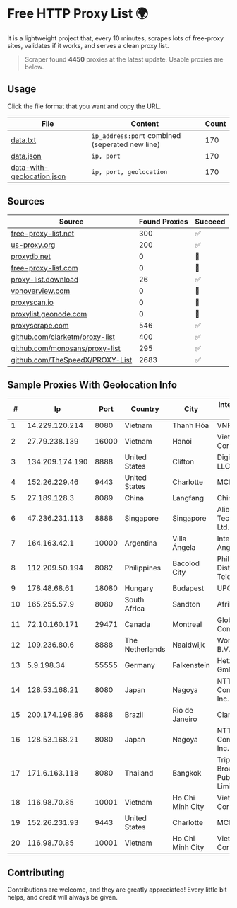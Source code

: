 
# Free HTTP Proxy List 🌍

It is a lightweight project that, every 10 minutes, scrapes lots of free-proxy sites, validates if it works, and serves a clean proxy list.


> Scraper found **4450** proxies at the latest update. Usable proxies are below.

## Usage

Click the file format that you want and copy the URL.


|File|Content|Count|
|----|-------|-----|
|[data.txt](https://raw.githubusercontent.com/themiralay/Proxy-List-World/master/data.txt)|`ip_address:port` combined (seperated new line)|170|
|[data.json](https://raw.githubusercontent.com/themiralay/Proxy-List-World/master/data.json)|`ip, port`|170|
|[data-with-geolocation.json](https://raw.githubusercontent.com/themiralay/Proxy-List-World/master/data-with-geolocation.json)|`ip, port, geolocation`|170|

## Sources

|Source|Found Proxies|Succeed|
|------|-------------|-------|
|[free-proxy-list.net](https://free-proxy-list.net)|300|✅|
|[us-proxy.org](https://www.us-proxy.org)|200|✅|
|[proxydb.net](http://proxydb.net)|0|🚫|
|[free-proxy-list.com](https://free-proxy-list.com/?page=&port=&type%5B%5D=http&type%5B%5D=https&up_time=0&search=Search)|0|🚫|
|[proxy-list.download](https://www.proxy-list.download/HTTP)|26|✅|
|[vpnoverview.com](https://vpnoverview.com/privacy/anonymous-browsing/free-proxy-servers)|0|🚫|
|[proxyscan.io](https://www.proxyscan.io)|0|🚫|
|[proxylist.geonode.com](https://proxylist.geonode.com/api/proxy-list?limit=300&page=1&sort_by=lastChecked&sort_type=desc&protocols=http,https)|0|🚫|
|[proxyscrape.com](https://api.proxyscrape.com/v2/?request=displayproxies&protocol=http&timeout=10000&country=all&ssl=all&anonymity=all)|546|✅|
|[github.com/clarketm/proxy-list](https://raw.githubusercontent.com/clarketm/proxy-list/master/proxy-list-raw.txt)|400|✅|
|[github.com/monosans/proxy-list](https://raw.githubusercontent.com/monosans/proxy-list/main/proxies/http.txt)|295|✅|
|[github.com/TheSpeedX/PROXY-List](https://raw.githubusercontent.com/TheSpeedX/PROXY-List/master/http.txt)|2683|✅|


## Sample Proxies With Geolocation Info

|#|Ip|Port|Country|City|Internet Service Provider|
|-|--|----|-------|----|-------------------------|
|1|14.229.120.214|8080|Vietnam|Thanh Hóa|VNPT|
|2|27.79.238.139|16000|Vietnam|Hanoi|Viettel Corporation|
|3|134.209.174.190|8888|United States|Clifton|DigitalOcean, LLC|
|4|152.26.229.46|9443|United States|Charlotte|MCNC|
|5|27.189.128.3|8089|China|Langfang|Chinanet|
|6|47.236.231.113|8888|Singapore|Singapore|Alibaba (US) Technology Co., Ltd.|
|7|164.163.42.1|10000|Argentina|Villa Ángela|Interret Villa Angela SRL|
|8|112.209.50.194|8082|Philippines|Bacolod City|Philippine Long Distance Telephone Co.|
|9|178.48.68.61|18080|Hungary|Budapest|UPC|
|10|165.255.57.9|8080|South Africa|Sandton|Afrihost (Pty) Ltd|
|11|72.10.160.171|29471|Canada|Montreal|GloboTech Communications|
|12|109.236.80.6|8888|The Netherlands|Naaldwijk|WorldStream B.V.|
|13|5.9.198.34|55555|Germany|Falkenstein|Hetzner Online GmbH|
|14|128.53.168.21|8080|Japan|Nagoya|NTT PC Communications, Inc.|
|15|200.174.198.86|8888|Brazil|Rio de Janeiro|Claro S.A|
|16|128.53.168.21|8080|Japan|Nagoya|NTT PC Communications, Inc.|
|17|171.6.163.118|8080|Thailand|Bangkok|Triple T Broadband Public Company Limited|
|18|116.98.70.85|10001|Vietnam|Ho Chi Minh City|Viettel Corporation|
|19|152.26.231.93|9443|United States|Charlotte|MCNC|
|20|116.98.70.85|10001|Vietnam|Ho Chi Minh City|Viettel Corporation|



## Contributing

Contributions are welcome, and they are greatly appreciated! Every
little bit helps, and credit will always be given.

